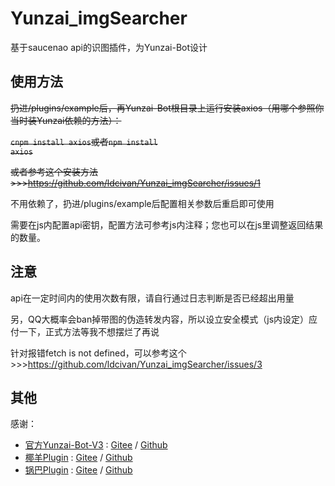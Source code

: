 # Yunzai_imgSearcher
基于saucenao api的识图插件，为Yunzai-Bot设计

## 使用方法
<del>扔进/plugins/example后，再Yunzai-Bot根目录上运行安装axios（用哪个参照你当时装Yunzai依赖的方法）：</del>

<del><code>cnpm install axios</code>或者<code>npm install axios</code></del>

<del>或者参考这个安装方法>>>https://github.com/ldcivan/Yunzai_imgSearcher/issues/1</del>

不用依赖了，扔进/plugins/example后配置相关参数后重启即可使用

需要在js内配置api密钥，配置方法可参考js内注释；您也可以在js里调整返回结果的数量。

## 注意
api在一定时间内的使用次数有限，请自行通过日志判断是否已经超出用量

另，QQ大概率会ban掉带图的伪造转发内容，所以设立安全模式（js内设定）应付一下，正式方法等我不想摆烂了再说

针对报错fetch is not defined，可以参考这个>>>https://github.com/ldcivan/Yunzai_imgSearcher/issues/3

## 其他
感谢：

* [官方Yunzai-Bot-V3](https://github.com/Le-niao/Yunzai-Bot) : [Gitee](https://gitee.com/Le-niao/Yunzai-Bot)
  / [Github](https://github.com/Le-niao/Yunzai-Bot)
* [椰羊Plugin](https://github.com/yeyang52/yenai-plugin) : [Gitee](https://gitee.com/yeyang52/yenai-plugin)
  / [Github](https://github.com/yeyang52/yenai-plugin)
* [锅巴Plugin](https://github.com/guoba-yunzai/guoba-plugin) : [Gitee](https://gitee.com/guoba-yunzai/guoba-plugin)
  / [Github](https://github.com/guoba-yunzai/guoba-plugin)
